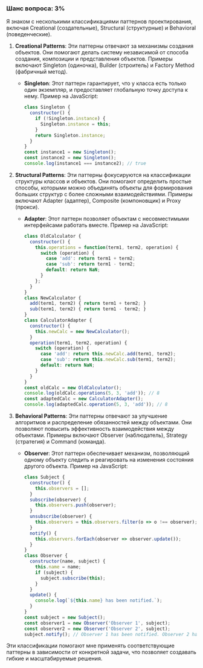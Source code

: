 ### Шанс вопроса: 3%

Я знаком с несколькими классификациями паттернов проектирования, включая Creational (создательные), Structural (структурные) и Behavioral (поведенческие). 

1. **Creational Patterns**: Эти паттерны отвечают за механизмы создания объектов. Они помогают делать систему независимой от способа создания, композиции и представления объектов. Примеры включают Singleton (одиночка), Builder (строитель) и Factory Method (фабричный метод).
   - **Singleton**: Этот паттерн гарантирует, что у класса есть только один экземпляр, и предоставляет глобальную точку доступа к нему. Пример на JavaScript:
     ```javascript
     class Singleton {
       constructor() {
         if (!Singleton.instance) {
           Singleton.instance = this;
         }
         return Singleton.instance;
       }
     }
     const instance1 = new Singleton();
     const instance2 = new Singleton();
     console.log(instance1 === instance2); // true
     ```

2. **Structural Patterns**: Эти паттерны фокусируются на классификации структуры классов и объектов. Они помогают определить простые способы, которыми можно объединять объекты для формирования больших структур с более сложными взаимодействиями. Примеры включают Adapter (адаптер), Composite (компоновщик) и Proxy (прокси).
   - **Adapter**: Этот паттерн позволяет объектам с несовместимыми интерфейсами работать вместе. Пример на JavaScript:
     ```javascript
     class OldCalculator {
       constructor() {
         this.operations = function(term1, term2, operation) {
           switch (operation) {
             case 'add': return term1 + term2;
             case 'sub': return term1 - term2;
             default: return NaN;
           }
         };
       }
     }
     class NewCalculator {
       add(term1, term2) { return term1 + term2; }
       sub(term1, term2) { return term1 - term2; }
     }
     class CalculatorAdapter {
       constructor() {
         this.newCalc = new NewCalculator();
       }
       operation(term1, term2, operation) {
         switch (operation) {
           case 'add': return this.newCalc.add(term1, term2);
           case 'sub': return this.newCalc.sub(term1, term2);
           default: return NaN;
         }
       }
     }
     const oldCalc = new OldCalculator();
     console.log(oldCalc.operations(5, 3, 'add')); // 8
     const adaptedCalc = new CalculatorAdapter();
     console.log(adaptedCalc.operation(5, 3, 'add')); // 8
     ```

3. **Behavioral Patterns**: Эти паттерны отвечают за улучшение алгоритмов и распределение обязанностей между объектами. Они позволяют повысить эффективность взаимодействия между объектами. Примеры включают Observer (наблюдатель), Strategy (стратегия) и Command (команда).
   - **Observer**: Этот паттерн обеспечивает механизм, позволяющий одному объекту следить и реагировать на изменения состояния другого объекта. Пример на JavaScript:
     ```javascript
     class Subject {
       constructor() {
         this.observers = [];
       }
       subscribe(observer) {
         this.observers.push(observer);
       }
       unsubscribe(observer) {
         this.observers = this.observers.filter(o => o !== observer);
       }
       notify() {
         this.observers.forEach(observer => observer.update());
       }
     }
     class Observer {
       constructor(name, subject) {
         this.name = name;
         if (subject) {
           subject.subscribe(this);
         }
       }
       update() {
         console.log(`${this.name} has been notified.`);
       }
     }
     const subject = new Subject();
     const observer1 = new Observer('Observer 1', subject);
     const observer2 = new Observer('Observer 2', subject);
     subject.notify(); // Observer 1 has been notified. Observer 2 has been notified.
     ```

Эти классификации помогают мне применять соответствующие паттерны в зависимости от конкретной задачи, что позволяет создавать гибкие и масштабируемые решения.